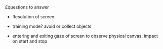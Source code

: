 £questions to answer

- Resolution of screen.

- training mode? avoid or collect objects

- entering and exiting gaze of screen to observe physical canvas, impact on start and stop